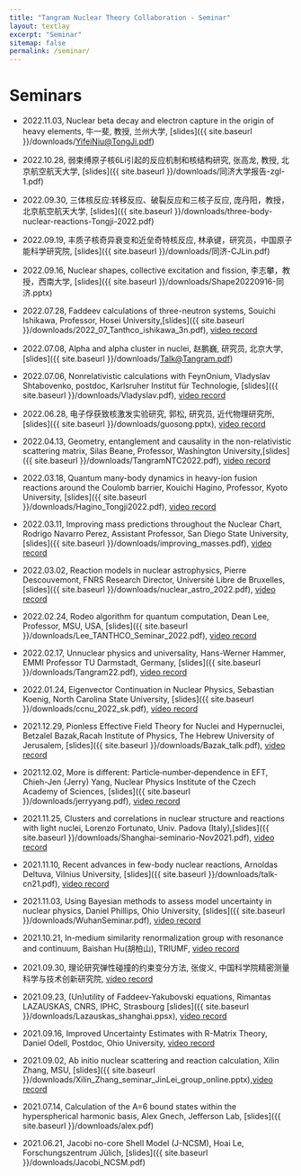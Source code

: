 ```yaml
---
title: "Tangram Nuclear Theory Collaboration - Seminar"
layout: textlay
excerpt: "Seminar"
sitemap: false
permalink: /seminar/
---
```


# Seminars
* 2022.11.03, Nuclear beta decay and electron capture in the origin of heavy elements, 牛一斐, 教授, 兰州大学, [slides]({{ site.baseurl }}/downloads/YifeiNiu@TongJi.pdf)
* 2022.10.28, 弱束缚原子核6Li引起的反应机制和核结构研究, 张高龙, 教授, 北京航空航天大学, [slides]({{ site.baseurl }}/downloads/同济大学报告-zgl-1.pdf)
* 2022.09.30, 三体核反应:转移反应、破裂反应和三核子反应, 庞丹阳，教授，北京航空航天大学, [slides]({{ site.baseurl }}/downloads/three-body-nuclear-reactions-Tongji-2022.pdf)
* 2022.09.19, 丰质子核奇异衰变和近垒奇特核反应, 林承键，研究员，中国原子能科学研究院, [slides]({{ site.baseurl }}/downloads/同济-CJLin.pdf)
* 2022.09.16, Nuclear shapes, collective excitation and fission, 李志攀，教授，西南大学, [slides]({{ site.baseurl }}/downloads/Shape20220916-同济.pptx)
* 2022.07.28, Faddeev calculations of three-neutron systems, Souichi Ishikawa, Professor, Hosei University,[slides]({{ site.baseurl }}/downloads/2022_07_Tanthco_ishikawa_3n.pdf), [video record](https://youtu.be/E_JzTu88334)
* 2022.07.08, Alpha and alpha cluster in nuclei, 赵鹏巍, 研究员, 北京大学, [slides]({{ site.baseurl }}/downloads/Talk@Tangram.pdf)
* 2022.07.06, Nonrelativistic calculations with FeynOnium, Vladyslav Shtabovenko, postdoc, Karlsruher Institut für Technologie, [slides]({{ site.baseurl }}/downloads/Vladyslav.pdf), [video record](https://youtu.be/IhyOeRByvQU)
* 2022.06.28, 电子俘获致核激发实验研究, 郭松, 研究员, 近代物理研究所,[slides]({{ site.baseurl }}/downloads/guosong.pptx), [video record](https://youtu.be/fCb4626dbf8)
* 2022.04.13, Geometry, entanglement and causality in the non-relativistic scattering matrix, Silas Beane, Professor, Washington University,[slides]({{ site.baseurl }}/downloads/TangramNTC2022.pdf), [video record](https://youtu.be/goUMdmzMxLA)
* 2022.03.18, Quantum many-body dynamics in heavy-ion fusion reactions around the Coulomb barrier, Kouichi Hagino, Professor, Kyoto University, [slides]({{ site.baseurl }}/downloads/Hagino_Tongji2022.pdf), [video record](https://youtu.be/UiUAPzpVyuI)

* 2022.03.11, Improving mass predictions throughout the Nuclear Chart, Rodrigo Navarro Perez, Assistant Professor, San Diego State University, [slides]({{ site.baseurl }}/downloads/improving_masses.pdf), [video record](https://youtu.be/veKl5qSTdo4)

* 2022.03.02, Reaction models in nuclear astrophysics, Pierre Descouvemont, FNRS Research Director, Université Libre de Bruxelles, [slides]({{ site.baseurl }}/downloads/nuclear_astro_2022.pdf), [video record](https://youtu.be/ZaP1tZ5xKlk)
* 2022.02.24, Rodeo algorithm for quantum computation, Dean Lee, Professor, MSU, USA, [slides]({{ site.baseurl }}/downloads/Lee_TANTHCO_Seminar_2022.pdf), [video record](https://youtu.be/YajtnatwqmM)

* 2022.02.17, Unnuclear physics and universality, Hans-Werner Hammer, EMMI Professor
TU Darmstadt, Germany, [slides]({{ site.baseurl }}/downloads/Tangram22.pdf), [video record](https://youtu.be/kFJJGF_ngio)
* 2022.01.24, Eigenvector Continuation in Nuclear Physics, Sebastian Koenig, North Carolina State University, [slides]({{ site.baseurl }}/downloads/ccnu_2022_sk.pdf), [video record](https://youtu.be/2rfQKmsAROA)
* 2021.12.29, Pionless Effective Field Theory for Nuclei and Hypernuclei, Betzalel Bazak,Racah Institute of Physics, The Hebrew University of Jerusalem, [slides]({{ site.baseurl }}/downloads/Bazak_talk.pdf), [video record](https://youtu.be/NsSdwPlVYXo)
* 2021.12.02, More is different: Particle‐number‐dependence in EFT, Chieh-Jen (Jerry) Yang, Nuclear Physics Institute of the Czech Academy of Sciences, [slides]({{ site.baseurl }}/downloads/jerryyang.pdf), [video record](https://youtu.be/VMlHqu5bNpI)
* 2021.11.25, Clusters and correlations in nuclear structure and reactions with light nuclei, Lorenzo Fortunato, Univ. Padova (Italy),[slides]({{ site.baseurl }}/downloads/Shanghai-seminario-Nov2021.pdf), [video record](https://youtu.be/d2WNBT57IKc)

* 2021.11.10, Recent advances in few-body nuclear reactions, Arnoldas Deltuva, Vilnius University, [slides]({{ site.baseurl }}/downloads/talk-cn21.pdf), [video record](https://youtu.be/qCNDk2AnE_o)
* 2021.11.03, Using Bayesian methods to assess model uncertainty in nuclear physics, Daniel Phillips, Ohio University, [slides]({{ site.baseurl }}/downloads/WuhanSeminar.pdf), [video record](https://youtu.be/aS25IDxcAKI)
* 2021.10.21, In-medium similarity renormalization group with resonance and continuum, Baishan Hu(胡柏山), TRIUMF, [video record](https://youtu.be/Fxm2RoGiU60)
* 2021.09.30, 理论研究弹性碰撞的约束变分方法, 张俊义, 中国科学院精密测量科学与技术创新研究院, [video record](https://youtu.be/1nB4IsiGsig)
* 2021.09.23, (Un)utility of Faddeev-Yakubovski equations, Rimantas LAZAUSKAS, CNRS, IPHC, Strasbourg
[slides]({{ site.baseurl }}/downloads/Lazauskas_shanghai.ppsx), [video record](https://youtu.be/RGuC8tYmW1E)

* 2021.09.16, Improved Uncertainty Estimates with R-Matrix Theory, Daniel Odell, Postdoc, Ohio University,
[video record](https://youtu.be/kbjwRTWhrm4)
* 2021.09.02, Ab initio nuclear scattering and reaction calculation, Xilin Zhang, MSU, [slides]({{ site.baseurl }}/downloads/Xilin_Zhang_seminar_JinLei_group_online.pptx),[video record](https://youtu.be/gsK_cTyjGus)
* 2021.07.14, Calculation of the A=6 bound states within the hyperspherical harmonic basis, Alex Gnech, Jefferson Lab, [slides]({{ site.baseurl }}/downloads/alex.pdf)
* 2021.06.21, Jacobi no-core Shell Model (J-NCSM), Hoai Le, Forschungszentrum Jülich, [slides]({{ site.baseurl }}/downloads/Jacobi_NCSM.pdf)



<!-- [Opening 1]({{ site.baseurl }}/downloads/GeneralPostdoc_2019_v01.pdf),
[Opening 2]({{ site.baseurl }}/downloads/PPMS_PhD_2019_v01.pdf),
[Opening 3]({{ site.baseurl }}/downloads/PD.pdf),
[Opening 4]({{ site.baseurl }}/downloads/PHD1.pdf),
[Opening 5]({{ site.baseurl }}/downloads/PHD2.pdf).


<figure>
<img src="{{ site.url }}{{ site.baseurl }}/images/picpic/Gallery/DSC_0696.jpg" width="95%">
</figure> -->
